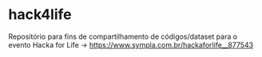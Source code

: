 # hack4life
Repositório para fins de compartilhamento de códigos/dataset para o evento Hacka for Life -> https://www.sympla.com.br/hackaforlife__877543
